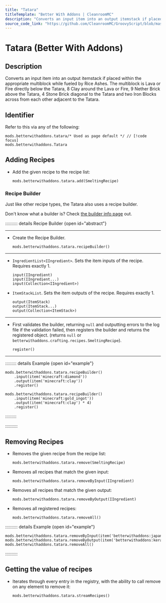 ```yaml
---
title: "Tatara"
titleTemplate: "Better With Addons | CleanroomMC"
description: "Converts an input item into an output itemstack if placed within the appropriate multiblock while fueled by Rice Ashes. The multiblock is Lava or Fire directly below the Tatara, 8 Clay around the Lava or Fire, 9 Nether Brick above the Tatara, 4 Stone Brick diagonal to the Tatara and two Iron Blocks across from each other adjacent to the Tatara."
source_code_link: "https://github.com/CleanroomMC/GroovyScript/blob/master/src/main/java/com/cleanroommc/groovyscript/compat/mods/betterwithaddons/Tatara.java"
---
```


# Tatara (Better With Addons)

## Description

Converts an input item into an output itemstack if placed within the appropriate multiblock while fueled by Rice Ashes. The multiblock is Lava or Fire directly below the Tatara, 8 Clay around the Lava or Fire, 9 Nether Brick above the Tatara, 4 Stone Brick diagonal to the Tatara and two Iron Blocks across from each other adjacent to the Tatara.

## Identifier

Refer to this via any of the following:

```groovy:no-line-numbers {1}
mods.betterwithaddons.tatara/* Used as page default */ // [!code focus]
mods.betterwithaddons.Tatara
```


## Adding Recipes

- Add the given recipe to the recipe list:

    ```groovy:no-line-numbers
    mods.betterwithaddons.tatara.add(SmeltingRecipe)
    ```


### Recipe Builder

Just like other recipe types, the Tatara also uses a recipe builder.

Don't know what a builder is? Check [the builder info page](../../getting_started/builder.md) out.

:::::::::: details Recipe Builder {open id="abstract"}

---

- Create the Recipe Builder.

    ```groovy:no-line-numbers
    mods.betterwithaddons.tatara.recipeBuilder()
    ```

---

- `IngredientList<IIngredient>`. Sets the item inputs of the recipe. Requires exactly 1.

    ```groovy:no-line-numbers
    input(IIngredient)
    input(IIngredient...)
    input(Collection<IIngredient>)
    ```

- `ItemStackList`. Sets the item outputs of the recipe. Requires exactly 1.

    ```groovy:no-line-numbers
    output(ItemStack)
    output(ItemStack...)
    output(Collection<ItemStack>)
    ```

---

- First validates the builder, returning `null` and outputting errors to the log file if the validation failed, then registers the builder and returns the registered object. (returns `null` or `betterwithaddons.crafting.recipes.SmeltingRecipe`).

    ```groovy:no-line-numbers
    register()
    ```

---

::::::::: details Example {open id="example"}
```groovy:no-line-numbers
mods.betterwithaddons.tatara.recipeBuilder()
    .input(item('minecraft:diamond'))
    .output(item('minecraft:clay'))
    .register()

mods.betterwithaddons.tatara.recipeBuilder()
    .input(item('minecraft:gold_ingot'))
    .output(item('minecraft:clay') * 4)
    .register()
```

:::::::::

::::::::::

## Removing Recipes

- Removes the given recipe from the recipe list:

    ```groovy:no-line-numbers
    mods.betterwithaddons.tatara.remove(SmeltingRecipe)
    ```

- Removes all recipes that match the given input:

    ```groovy:no-line-numbers
    mods.betterwithaddons.tatara.removeByInput(IIngredient)
    ```

- Removes all recipes that match the given output:

    ```groovy:no-line-numbers
    mods.betterwithaddons.tatara.removeByOutput(IIngredient)
    ```

- Removes all registered recipes:

    ```groovy:no-line-numbers
    mods.betterwithaddons.tatara.removeAll()
    ```

:::::::::: details Example {open id="example"}
```groovy:no-line-numbers
mods.betterwithaddons.tatara.removeByInput(item('betterwithaddons:japanmat:20'))
mods.betterwithaddons.tatara.removeByOutput(item('betterwithaddons:kera'))
mods.betterwithaddons.tatara.removeAll()
```

::::::::::

## Getting the value of recipes

- Iterates through every entry in the registry, with the ability to call remove on any element to remove it:

    ```groovy:no-line-numbers
    mods.betterwithaddons.tatara.streamRecipes()
    ```
